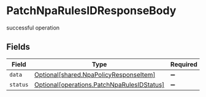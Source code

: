 # PatchNpaRulesIDResponseBody

successful operation


## Fields

| Field                                                                                          | Type                                                                                           | Required                                                                                       | Description                                                                                    |
| ---------------------------------------------------------------------------------------------- | ---------------------------------------------------------------------------------------------- | ---------------------------------------------------------------------------------------------- | ---------------------------------------------------------------------------------------------- |
| `data`                                                                                         | [Optional[shared.NpaPolicyResponseItem]](../../models/shared/npapolicyresponseitem.md)         | :heavy_minus_sign:                                                                             | N/A                                                                                            |
| `status`                                                                                       | [Optional[operations.PatchNpaRulesIDStatus]](../../models/operations/patchnparulesidstatus.md) | :heavy_minus_sign:                                                                             | N/A                                                                                            |